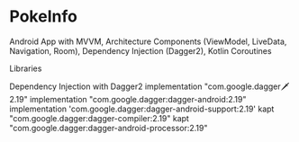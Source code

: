 # PokeInfo
Android App with MVVM, Architecture Components (ViewModel, LiveData, Navigation, Room), Dependency Injection (Dagger2), Kotlin Coroutines


Libraries

Dependency Injection with Dagger2
implementation "com.google.dagger:dagger:2.19"
implementation "com.google.dagger:dagger-android:2.19"
implementation 'com.google.dagger:dagger-android-support:2.19'
kapt "com.google.dagger:dagger-compiler:2.19"
kapt "com.google.dagger:dagger-android-processor:2.19"
